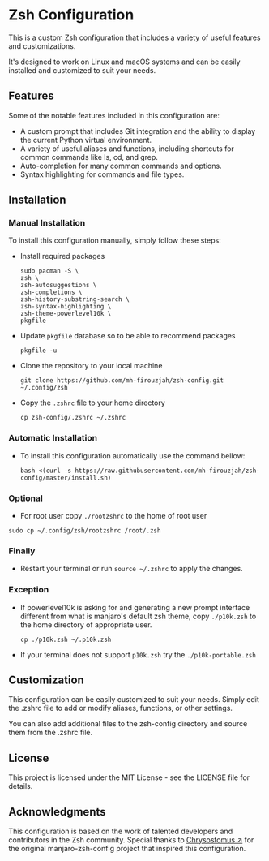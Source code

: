 # Zsh Configuration

This is a custom Zsh configuration that includes a variety of useful features and customizations.

It's designed to work on Linux and macOS systems and can be easily installed and customized to suit your needs.

## Features

Some of the notable features included in this configuration are:

- A custom prompt that includes Git integration and the ability to display the current Python virtual environment.
- A variety of useful aliases and functions, including shortcuts for common commands like ls, cd, and grep.
- Auto-completion for many common commands and options.
- Syntax highlighting for commands and file types.

## Installation

### Manual Installation

To install this configuration manually, simply follow these steps:

- Install required packages
  ```
  sudo pacman -S \
  zsh \
  zsh-autosuggestions \
  zsh-completions \
  zsh-history-substring-search \
  zsh-syntax-highlighting \
  zsh-theme-powerlevel10k \
  pkgfile
  ```

- Update `pkgfile` database so to be able to recommend packages
  ```
  pkgfile -u
  ```

- Clone the repository to your local machine
  ```
  git clone https://github.com/mh-firouzjah/zsh-config.git ~/.config/zsh
  ```

- Copy the `.zshrc` file to your home directory
  ```
  cp zsh-config/.zshrc ~/.zshrc
  ```

### Automatic Installation

- To install this configuration automatically use the command bellow:
  ```
  bash <(curl -s https://raw.githubusercontent.com/mh-firouzjah/zsh-config/master/install.sh)
  ```

### Optional

- For root user copy `./rootzshrc` to the home of root user

```
sudo cp ~/.config/zsh/rootzshrc /root/.zsh
```

### Finally

- Restart your terminal or run `source ~/.zshrc` to apply the changes.

### Exception

- If powerlevel10k is asking for and generating a new prompt interface
different from what is manjaro's default zsh theme,
copy `./p10k.zsh` to the home directory of appropriate user.
  ```
  cp ./p10k.zsh ~/.p10k.zsh
  ```

- If your terminal does not support `p10k.zsh` try the `./p10k-portable.zsh`


## Customization

This configuration can be easily customized to suit your needs. Simply edit the .zshrc file to add or modify
aliases, functions, or other settings.

You can also add additional files to the zsh-config directory and source them from the .zshrc file.

## License

This project is licensed under the MIT License - see the LICENSE file for details.

## Acknowledgments

This configuration is based on the work of talented developers and contributors in the Zsh community.
Special thanks to [Chrysostomus ↗](https://github.com/Chrysostomus/manjaro-zsh-config)
for the original manjaro-zsh-config project that inspired this configuration.
